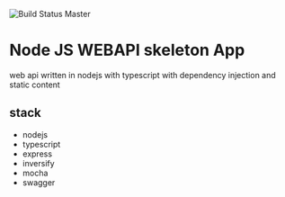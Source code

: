 
![Build Status Master](https://codebuild.eu-central-1.amazonaws.com/badges?uuid=eyJlbmNyeXB0ZWREYXRhIjoiWWRaYzNWa0YvN2R2aS95dTlORDhrVVlGak1hUEE5L2pIVkUrUlpwcXZkUnh5M1pmeFJVQVRublVTOFlEaklsclRkblg1TGJtTVZKWlFKOHFNbXFvQUlRPSIsIml2UGFyYW1ldGVyU3BlYyI6Ii9mS0tQV0JMaUxtc0laRFgiLCJtYXRlcmlhbFNldFNlcmlhbCI6MX0%3D&branch=master)
   
# Node JS WEBAPI skeleton App
web api written in nodejs with typescript with dependency injection and static content
## stack 
- nodejs
- typescript
- express
- inversify
- mocha
- swagger






